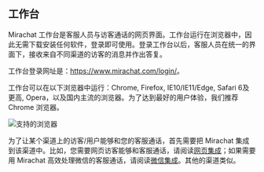 ## 工作台

Mirachat 工作台是客服人员与访客通话的网页界面。工作台运行在浏览器中，因此无需下载安装任何软件，登录即可使用。登录工作台以后，客服人员在统一的界面下，接收来自不同渠道的访客的消息并作出答复。

工作台登录网址是：<a href="https://www.mirachat.com/login/">https://www.mirachat.com/login/</a>。

工作台可以在以下浏览器中运行：Chrome, Firefox, IE10/IE11/Edge, Safari 6及更高, Opera，以及国内主流的浏览器。为了达到最好的用户体验，我们推荐 Chrome 浏览器。

![支持的浏览器](https://www.mirachat.com/documentation/source/images/browsers.png)

为了让某个渠道上的访客/用户能够和您的客服通话，首先需要把 Mirachat 集成到该渠道中。比如，您需要网页访客能够和客服通话，请阅读[网页集成](https://www.mirachat.com/documentation/zh/#网页集成)；如果需要用 Mirachat 高效处理微信的客服通话，请阅读[微信集成](https://www.mirachat.com/documentation/zh/#微信集成)。其他的渠道类似。